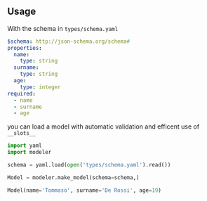 

## Usage

With the schema in `types/schema.yaml`
```yaml
$schema: http://json-schema.org/schema#
properties:
  name:
    type: string
  surname:
    type: string
  age:
    type: integer
required:
  - name
  - surname
  - age
```

you can load a model with automatic validation and efficent use of `__slots__`
```python
import yaml
import modeler

schema = yaml.load(open('types/schema.yaml').read())

Model = modeler.make_model(schema=schema,)

Model(name='Tommaso', surname='De Rossi', age=19)
```
